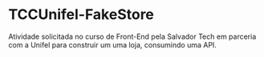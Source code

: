 # TCCUnifel-FakeStore
Atividade solicitada no curso de Front-End pela Salvador Tech em parceria com a Unifel para construir um uma loja, consumindo uma API.
